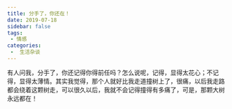 ```yaml
---
title: 分手了，你还在！
date: 2019-07-18
sidebar: false
tags:
 - 情感
categories:
 -  生活杂谈
---
```


有人问我，分手了，你还记得你得前任吗？怎么说呢，记得，显得太花心；不记得，显得太薄情。其实我觉得，那个人就好比我走道撞树上了，很痛，以后我走路都会绕着这颗树走，可以很久以后，我就不会记得撞得有多痛了，可是，那颗大树永远都在！